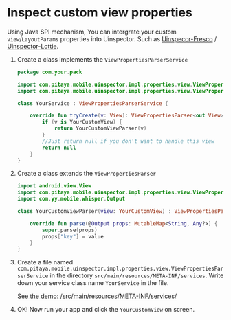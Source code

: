 # Inspect custom view properties

Using Java SPI mechanism, You can intergrate your custom `view`/`LayoutParams` properties into Uinspector. Such as [Uinspecor-Fresco](https://github.com/YvesCheung/UInspector/blob/master/docs/uinspector-optional-fresco.md) / [Uinspector-Lottie](https://github.com/YvesCheung/UInspector/blob/master/docs/uinspector-optional-lottie.md).

1. Create a class implements the `ViewPropertiesParserService`

    ```kotlin
    package com.your.pack
    
    import com.pitaya.mobile.uinspector.impl.properties.view.ViewPropertiesParser
    import com.pitaya.mobile.uinspector.impl.properties.view.ViewPropertiesParserService

    class YourService : ViewPropertiesParserService {

        override fun tryCreate(v: View): ViewPropertiesParser<out View>? {
            if (v is YourCustomView) {
                return YourCustomViewParser(v)
            }
            //Just return null if you don't want to handle this view
            return null
        }
    }
    ```
    
2. Create a class extends the `ViewPropertiesParser`

    ```kotlin
    import android.view.View
    import com.pitaya.mobile.uinspector.impl.properties.view.ViewPropertiesParser
    import com.yy.mobile.whisper.Output

    class YourCustomViewParser(view: YourCustomView) : ViewPropertiesParser<YourCustomView>(view) {

        override fun parse(@Output props: MutableMap<String, Any?>) {
            super.parse(props)
            props["key"] = value
        }
    }
    ```
    
3. Create a file named `com.pitaya.mobile.uinspector.impl.properties.view.ViewPropertiesParserService` in the directory `src/main/resources/META-INF/services`. Write down your service class name `YourService` in the file.

    [See the demo: /src/main/resources/META-INF/services/](https://github.com/YvesCheung/UInspector/blob/master/optional/glide/src/main/resources/META-INF/services/com.pitaya.mobile.uinspector.impl.properties.view.ViewPropertiesParserService)
    
4. OK! Now run your app and click the `YourCustomView` on screen. 